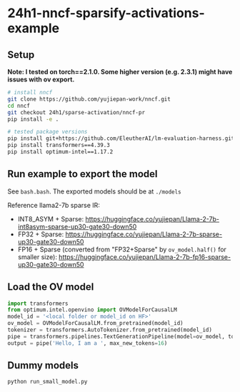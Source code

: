 # 24h1-nncf-sparsify-activations-example

## Setup

**Note: I tested on torch==2.1.0. Some higher version (e.g. 2.3.1) might have issues with ov export.**

```bash
# install nncf
git clone https://github.com/yujiepan-work/nncf.git
cd nncf
git checkout 24h1/sparse-activation/nncf-pr
pip install -e .

# tested package versions
pip install git+https://github.com/EleutherAI/lm-evaluation-harness.git@906ef948dc8dbb4c84e1bb0f2861b1aba30ab533
pip install transformers==4.39.3
pip install optimum-intel==1.17.2
```

## Run example to export the model

See `bash.bash`. The exported models should be at `./models`

Reference llama2-7b sparse IR:

- INT8_ASYM + Sparse: <https://huggingface.co/yujiepan/Llama-2-7b-int8asym-sparse-up30-gate30-down50>
- FP32 + Sparse: <https://huggingface.co/yujiepan/Llama-2-7b-sparse-up30-gate30-down50>
- FP16 + Sparse (converted from "FP32+Sparse" by `ov_model.half()` for smaller size): <https://huggingface.co/yujiepan/Llama-2-7b-fp16-sparse-up30-gate30-down50>

## Load the OV model

```python
import transformers
from optimum.intel.openvino import OVModelForCausalLM
model_id = '<local folder or model_id on HF>'
ov_model = OVModelForCausalLM.from_pretrained(model_id)
tokenizer = transformers.AutoTokenizer.from_pretrained(model_id)
pipe = transformers.pipelines.TextGenerationPipeline(model=ov_model, tokenizer=tokenizer)
output = pipe('Hello, I am a ', max_new_tokens=16)
```

## Dummy models

`python run_small_model.py`
